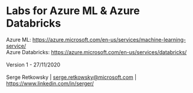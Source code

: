 # Labs for Azure ML & Azure Databricks

Azure ML: https://azure.microsoft.com/en-us/services/machine-learning-service/<br>
Azure Databricks: https://azure.microsoft.com/en-us/services/databricks/<br>
<br>
Version 1 - 27/11/2020
<br>
<br>
Serge Retkowsky | serge.retkowsky@microsoft.com | https://www.linkedin.com/in/serger/
